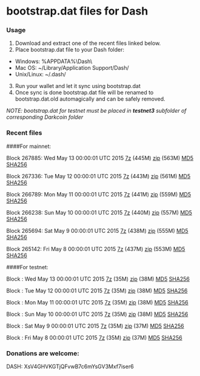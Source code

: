# bootstrap.dat files for Dash

### Usage

1. Download and extract one of the recent files linked below.
2. Place bootstrap.dat file to your Dash folder:
 - Windows: %APPDATA%\Dash\
 - Mac OS: ~/Library/Application Support/Dash/
 - Unix/Linux: ~/.dash/
3. Run your wallet and let it sync using bootstrap.dat
4. Once sync is done bootstrap.dat file will be renamed to bootstrap.dat.old automagically and can be safely removed.

_NOTE: bootstrap.dat for testnet must be placed in **testnet3** subfolder of corresponding Darkcoin folder_

### Recent files

####For mainnet:

Block 267885: Wed May 13 00:00:01 UTC 2015 [7z](https://transfer.sh/15S0u8/bootstrap.dat.20150513.7z) (445M) [zip](https://transfer.sh/FxAjK/bootstrap.dat.20150513.zip) (563M) [MD5](https://transfer.sh/16cuRm/md5.txt) [SHA256](https://transfer.sh/8QlEJ/sha256.txt)

Block 267336: Tue May 12 00:00:01 UTC 2015 [7z](https://transfer.sh/7xDEU/bootstrap.dat.20150512.7z) (443M) [zip](https://transfer.sh/19a0T4/bootstrap.dat.20150512.zip) (561M) [MD5](https://transfer.sh/1bC45Y/md5.txt) [SHA256](https://transfer.sh/sk2Lz/sha256.txt)

Block 266789: Mon May 11 00:00:01 UTC 2015 [7z](https://transfer.sh/IYAd1/bootstrap.dat.20150511.7z) (441M) [zip](https://transfer.sh/KV15O/bootstrap.dat.20150511.zip) (559M) [MD5](https://transfer.sh/MpO7P/md5.txt) [SHA256](https://transfer.sh/r8kgD/sha256.txt)

Block 266238: Sun May 10 00:00:01 UTC 2015 [7z](https://transfer.sh/4Crcr/bootstrap.dat.20150510.7z) (440M) [zip](https://transfer.sh/ZG5Pn/bootstrap.dat.20150510.zip) (557M) [MD5](https://transfer.sh/eSqGn/md5.txt) [SHA256](https://transfer.sh/a5ar6/sha256.txt)

Block 265694: Sat May  9 00:00:01 UTC 2015 [7z](https://transfer.sh/aUNmy/bootstrap.dat.20150509.7z) (438M) [zip](https://transfer.sh/CY0Kh/bootstrap.dat.20150509.zip) (555M) [MD5](https://transfer.sh/LcYw1/md5.txt) [SHA256](https://transfer.sh/xOR8c/sha256.txt)

Block 265142: Fri May  8 00:00:01 UTC 2015 [7z](https://transfer.sh/19g6nw/bootstrap.dat.20150508.7z) (437M) [zip](https://transfer.sh/1e1CDv/bootstrap.dat.20150508.zip) (553M) [MD5](https://transfer.sh/Rx3nL/md5.txt) [SHA256](https://transfer.sh/ohcIr/sha256.txt)

####For testnet:

Block : Wed May 13 00:00:01 UTC 2015 [7z](https://transfer.sh/PkJVp/bootstrap.dat.20150513.7z) (35M) [zip](https://transfer.sh/6YV9T/bootstrap.dat.20150513.zip) (38M) [MD5](https://transfer.sh/nqauA/md5.txt) [SHA256](https://transfer.sh/vlLQk/sha256.txt)

Block : Tue May 12 00:00:01 UTC 2015 [7z](https://transfer.sh/91kLF/bootstrap.dat.20150512.7z) (35M) [zip](https://transfer.sh/o6VlT/bootstrap.dat.20150512.zip) (38M) [MD5](https://transfer.sh/lZUBE/md5.txt) [SHA256](https://transfer.sh/buRVm/sha256.txt)

Block : Mon May 11 00:00:01 UTC 2015 [7z](https://transfer.sh/5dHMN/bootstrap.dat.20150511.7z) (35M) [zip](https://transfer.sh/CzVEm/bootstrap.dat.20150511.zip) (38M) [MD5](https://transfer.sh/iTXxJ/md5.txt) [SHA256](https://transfer.sh/1bVZqd/sha256.txt)

Block : Sun May 10 00:00:01 UTC 2015 [7z](https://transfer.sh/1cXKP8/bootstrap.dat.20150510.7z) (35M) [zip](https://transfer.sh/MxzIR/bootstrap.dat.20150510.zip) (38M) [MD5](https://transfer.sh/9P3vf/md5.txt) [SHA256](https://transfer.sh/BCpLK/sha256.txt)

Block : Sat May  9 00:00:01 UTC 2015 [7z](https://transfer.sh/16ylvj/bootstrap.dat.20150509.7z) (35M) [zip](https://transfer.sh/F4Kk2/bootstrap.dat.20150509.zip) (37M) [MD5](https://transfer.sh/eJNVu/md5.txt) [SHA256](https://transfer.sh/1cmAJ1/sha256.txt)

Block : Fri May  8 00:00:01 UTC 2015 [7z](https://transfer.sh/YBlgr/bootstrap.dat.20150508.7z) (35M) [zip](https://transfer.sh/19R6N4/bootstrap.dat.20150508.zip) (37M) [MD5](https://transfer.sh/o6ziB/md5.txt) [SHA256](https://transfer.sh/1gS2H0/sha256.txt)

### Donations are welcome:

DASH: XsV4GHVKGTjQFvwB7c6mYsGV3Mxf7iser6
